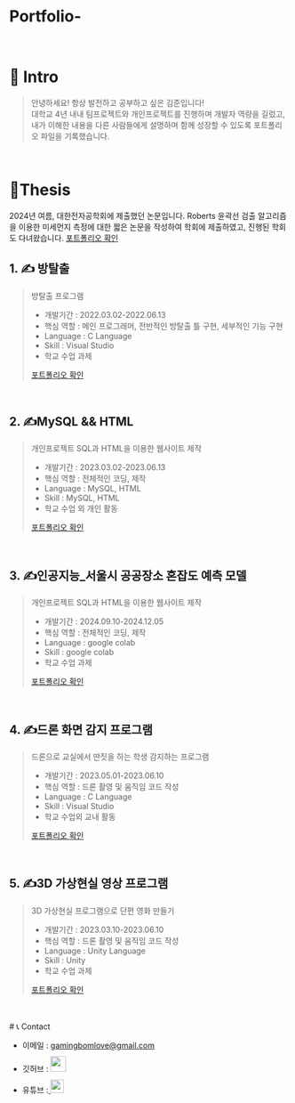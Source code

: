 # Portfolio-

<br />

# 👋 Intro

> 안녕하세요! 항상 발전하고 공부하고 싶은 김준입니다!  
> 대학교 4년 내내 팀프로젝트와 개인프로젝트를 진행하며 개발자 역량을 길렀고,  
> 내가 이해한 내용을 다른 사람들에게 설명하며 함께 성장할 수 있도록 포트폴리오 파일을 기록했습니다.  

<br />

# 📝Thesis 
2024년 여름, 대한전자공학회에 제출했던 논문입니다.
Roberts 윤곽선 검출 알고리즘을 이용한 미세먼지 측정에 대한 짧은 논문을 작성하여 학회에 제출하였고,
진행된 학회도 다녀왔습니다.
<a>[포트폴리오 확인]([산업기능요원_포트폴리오.c](https://drive.google.com/file/d/1alFpG3woG55UF9ze9yOZqf6LC8_Ad68U/view?usp=drive_link))</a>

## 1. ✍ 방탈출

> 방탈출 프로그램
>
> - 개발기간 : 2022.03.02-2022.06.13
> - 핵심 역할 : 메인 프로그래머, 전반적인 방탈출 틀 구현, 세부적인 기능 구현
> - Language : C Language
> - Skill : Visual Studio
> - 학교 수업 과제
> 
> <a>[포트폴리오 확인](산업기능요원_포트폴리오.c)</a>

<br />

## 2. ✍MySQL && HTML

> 개인프로젝트 SQL과 HTML을 이용한 웹사이트 제작
>
> - 개발기간 : 2023.03.02-2023.06.13
> - 핵심 역할 : 전체적인 코딩, 제작
> - Language : MySQL, HTML
> - Skill : MySQL, HTML
> - 학교 수업 외 개인 활동
>
> <a href="https://hyunwu.github.io/Portfolio-/">포트폴리오 확인</a>

<br />

## 3. ✍인공지능_서울시 공공장소 혼잡도 예측 모델

> 개인프로젝트 SQL과 HTML을 이용한 웹사이트 제작
>
> - 개발기간 : 2024.09.10-2024.12.05
> - 핵심 역할 : 전체적인 코딩, 제작
> - Language : google colab
> - Skill : google colab
> - 학교 수업 과제
>
> <a href="https://colab.research.google.com/drive/1vnc8ltezPKaQYMJUc9sCYYr_zlA5bBtS?usp=drive_link">포트폴리오 확인</a>

<br />

## 4. ✍드론 화면 감지 프로그램

> 드론으로 교실에서 딴짓을 하는 학생 감지하는 프로그램
>
> - 개발기간 : 2023.05.01-2023.06.10
> - 핵심 역할 : 드론 촬영 및 움직임 코드 작성
> - Language : C Language
> - Skill : Visual Studio
> - 학교 수업외 교내 활동
>
> <a href="https://drive.google.com/file/d/1vKUEbIo4t37tXurBz-ODBLg19v8wDn6t/view?usp=drive_link">포트폴리오 확인</a>

<br />

## 5. ✍3D 가상현실 영상 프로그램

> 3D 가상현실 프로그램으로 단편 영화 만들기
>
> - 개발기간 : 2023.03.10-2023.06.10
> - 핵심 역할 : 드론 촬영 및 움직임 코드 작성
> - Language : Unity Language
> - Skill : Unity
> - 학교 수업 과제
>
> <a href="https://drive.google.com/file/d/1FcqsI5Y8iuZcpkPyZ8ygAdQd-6uksdEV/view?usp=drive_link">포트폴리오 확인</a>

<br />

<br />
# 📞 Contact

- 이메일 : gamingbomlove@gmail.com
- 깃허브 : <a href="https://github.com/hyunwu">
  <img src="https://user-images.githubusercontent.com/68724828/185908612-22f4d219-78a7-4de7-bb02-deecaa63bffa.png" height="28px" style="margin-top: 10px" />
  </a>
- 유튜브 :<a href="https://www.youtube.com/@%ED%98%84%EC%9A%B0PY">
  <img src="https://user-images.githubusercontent.com/1569988/159397141-21463bc2-2acf-416b-aa15-235664556f34.png" height="24px" style="margin-top: 10px" />
  </a>
